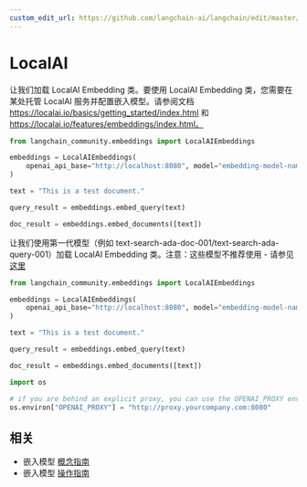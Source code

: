 ```yaml
---
custom_edit_url: https://github.com/langchain-ai/langchain/edit/master/docs/docs/integrations/text_embedding/localai.ipynb
---
```


# LocalAI

让我们加载 LocalAI Embedding 类。要使用 LocalAI Embedding 类，您需要在某处托管 LocalAI 服务并配置嵌入模型。请参阅文档 https://localai.io/basics/getting_started/index.html 和 https://localai.io/features/embeddings/index.html。


```python
from langchain_community.embeddings import LocalAIEmbeddings
```


```python
embeddings = LocalAIEmbeddings(
    openai_api_base="http://localhost:8080", model="embedding-model-name"
)
```


```python
text = "This is a test document."
```


```python
query_result = embeddings.embed_query(text)
```


```python
doc_result = embeddings.embed_documents([text])
```

让我们使用第一代模型（例如 text-search-ada-doc-001/text-search-ada-query-001）加载 LocalAI Embedding 类。注意：这些模型不推荐使用 - 请参见 [这里](https://platform.openai.com/docs/guides/embeddings/what-are-embeddings)


```python
from langchain_community.embeddings import LocalAIEmbeddings
```


```python
embeddings = LocalAIEmbeddings(
    openai_api_base="http://localhost:8080", model="embedding-model-name"
)
```


```python
text = "This is a test document."
```


```python
query_result = embeddings.embed_query(text)
```


```python
doc_result = embeddings.embed_documents([text])
```


```python
import os

# if you are behind an explicit proxy, you can use the OPENAI_PROXY environment variable to pass through
os.environ["OPENAI_PROXY"] = "http://proxy.yourcompany.com:8080"
```

## 相关

- 嵌入模型 [概念指南](/docs/concepts/#embedding-models)
- 嵌入模型 [操作指南](/docs/how_to/#embedding-models)